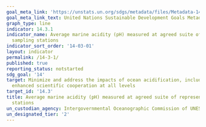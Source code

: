 ```yaml
---
goal_meta_link: 'https://unstats.un.org/sdgs/metadata/files/Metadata-14-03-01.pdf'
goal_meta_link_text: United Nations Sustainable Development Goals Metadata
graph_type: line
indicator: 14.3.1
indicator_name: Average marine acidity (pH) measured at agreed suite of representative
  sampling stations
indicator_sort_order: '14-03-01'
layout: indicator
permalink: /14-3-1/
published: true
reporting_status: notstarted
sdg_goal: '14'
target: Minimize and address the impacts of ocean acidification, including through
  enhanced scientific cooperation at all levels
target_id: '14.3'
title: Average marine acidity (pH) measured at agreed suite of representative sampling
  stations
un_custodian_agency: Intergovernmental Oceanographic Commission of UNESCO (IOC-UNESCO)
un_designated_tier: '2'
---
```

